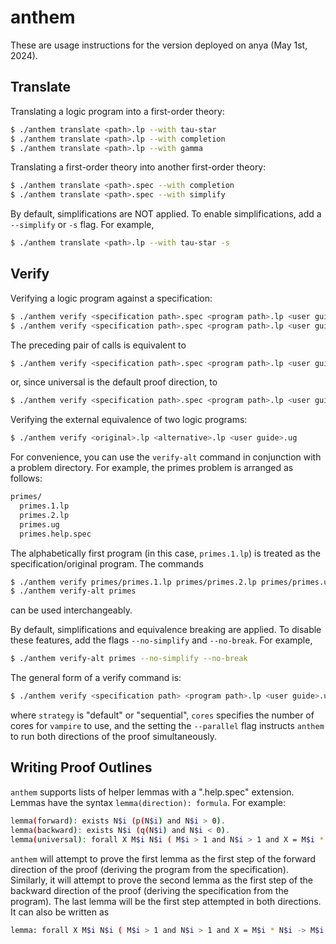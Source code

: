 # anthem

These are usage instructions for the version deployed on anya (May 1st, 2024).

## Translate

Translating a logic program into a first-order theory:
```sh
$ ./anthem translate <path>.lp --with tau-star
$ ./anthem translate <path>.lp --with completion
$ ./anthem translate <path>.lp --with gamma 
```

Translating a first-order theory into another first-order theory:
```sh
$ ./anthem translate <path>.spec --with completion
$ ./anthem translate <path>.spec --with simplify
```

By default, simplifications are NOT applied. To enable simplifications, add a `--simplify` or `-s` flag. For example,
```sh
$ ./anthem translate <path>.lp --with tau-star -s
```

## Verify

Verifying a logic program against a specification:
```sh
$ ./anthem verify <specification path>.spec <program path>.lp <user guide>.ug --direction forward
$ ./anthem verify <specification path>.spec <program path>.lp <user guide>.ug --direction backward
```
The preceding pair of calls is equivalent to 
```sh
$ ./anthem verify <specification path>.spec <program path>.lp <user guide>.ug --direction universal
```
or, since universal is the default proof direction, to
```sh
$ ./anthem verify <specification path>.spec <program path>.lp <user guide>.ug
```

Verifying the external equivalence of two logic programs:
```sh
$ ./anthem verify <original>.lp <alternative>.lp <user guide>.ug
```

For convenience, you can use the `verify-alt` command in conjunction with a problem directory. For example, the primes problem is arranged as follows:
```sh
primes/
  primes.1.lp
  primes.2.lp
  primes.ug
  primes.help.spec
```
The alphabetically first program (in this case, `primes.1.lp`) is treated as the specification/original program. The commands
```sh
$ ./anthem verify primes/primes.1.lp primes/primes.2.lp primes/primes.ug primes/primes.help.spec
$ ./anthem verify-alt primes
```
can be used interchangeably.

By default, simplifications and equivalence breaking are applied. To disable these features, add the flags `--no-simplify` and `--no-break`. For example,
```sh
$ ./anthem verify-alt primes --no-simplify --no-break
```

The general form of a verify command is:
```sh
$ ./anthem verify <specification path> <program path>.lp <user guide>.ug <proof outline>.help.spec --with <strategy> --cores <n> --parallel
```
where `strategy` is "default" or "sequential", `cores` specifies the number of cores for `vampire` to use, and the setting the `--parallel` flag instructs `anthem` to run both directions of the proof simultaneously.

## Writing Proof Outlines
`anthem` supports lists of helper lemmas with a ".help.spec" extension. Lemmas have the syntax `lemma(direction): formula`. For example:
```sh
lemma(forward): exists N$i (p(N$i) and N$i > 0).
lemma(backward): exists N$i (q(N$i) and N$i < 0).
lemma(universal): forall X M$i N$i ( M$i > 1 and N$i > 1 and X = M$i * N$i -> M$i <= X and N$i <= X ).
```
`anthem` will attempt to prove the first lemma as the first step of the forward direction of the proof (deriving the program from the specification). Similarly, it will attempt to prove the second lemma as the first step of the backward direction of the proof (deriving the specification from the program). The last lemma will be the first step attempted in both directions. It can also be written as
```sh
lemma: forall X M$i N$i ( M$i > 1 and N$i > 1 and X = M$i * N$i -> M$i <= X and N$i <= X ).
```

























